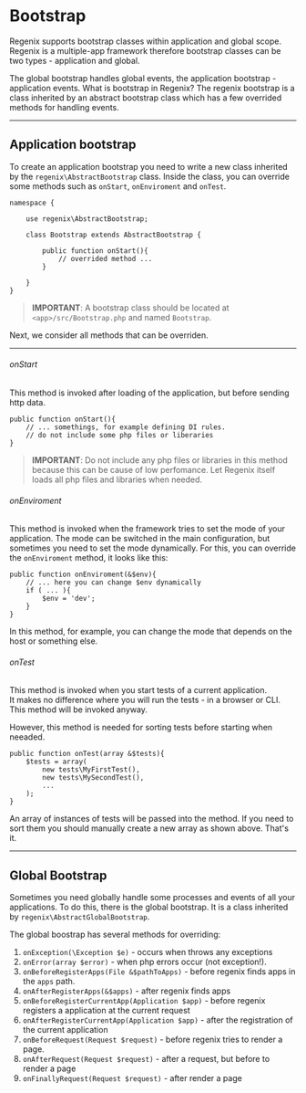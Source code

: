# Bootstrap

Regenix supports bootstrap classes within application and global scope. Regenix is
a multiple-app framework therefore bootstrap classes can be two types - application and global.

The global bootstrap handles global events, the application bootstrap - application events.
What is bootstrap in Regenix? The regenix bootstrap is a class inherited by an abstract 
bootstrap class which has a few overrided methods for handling events.

---

## Application bootstrap

To create an application bootstrap you need to write a new class inherited 
by the `regenix\AbstractBootstrap` class. Inside the class, you can override some 
methods such as `onStart`, `onEnviroment` and `onTest`. 

    namespace {
  
        use regenix\AbstractBootstrap;
    
        class Bootstrap extends AbstractBootstrap {
    
            public function onStart(){
                // overrided method ...
            }
            
        }
    }

> **IMPORTANT**: A bootstrap class should be 
> located at `<app>/src/Bootstrap.php` and named `Bootstrap`.

Next, we consider all methods that can be overriden.

---

###### onStart ######

This method is invoked after loading of the application, but before
sending http data. 

    public function onStart(){
        // ... somethings, for example defining DI rules.
        // do not include some php files or liberaries
    }
    
    
> **IMPORTANT**: Do not include any php files or libraries in this method
> because this can be cause of low perfomance. Let Regenix itself 
> loads all php files and libraries when needed.


###### onEnviroment ######

This method is invoked when the framework tries to set the mode of your
application. The mode can be switched in the main configuration, but
sometimes you need to set the mode dynamically. For this, you can override
the `onEnviroment` method, it looks like this:

    public function onEnviroment(&$env){
        // ... here you can change $env dynamically
        if ( ... ){
            $env = 'dev';
        }
    }

In this method, for example, you can change the mode that depends on the host or 
something else.
    

###### onTest ######

This method is invoked when you start tests of a current application. 	
It makes no difference where you will run the tests - in a browser or CLI. 
This method will be invoked anyway. 

However, this method is needed for sorting tests before starting when neeaded. 

    public function onTest(array &$tests){
        $tests = array(
            new tests\MyFirstTest(),
            new tests\MySecondTest(),
            ...
        );
    }

An array of instances of tests will be passed into the method. If you need to sort them 
you should manually create a new array as shown above. That's it.

---

## Global Bootstrap

Sometimes you need globally handle some processes and events of all your applications. 
To do this, there is the global bootstrap. It is a class inherited by 
`regenix\AbstractGlobalBootstrap`.

The global boostrap has several methods for overriding: 

1. `onException(\Exception $e)` - occurs when throws any exceptions  
2. `onError(array $error)` - when php errors occur (not exception!).
3. `onBeforeRegisterApps(File &$pathToApps)` - before regenix finds apps in the `apps` path. 
4. `onAfterRegisterApps(&$apps)` - after regenix finds apps
5. `onBeforeRegisterCurrentApp(Application $app)` - before regenix registers a application at the current request
6. `onAfterRegisterCurrentApp(Application $app)` - after the registration of the current application
7. `onBeforeRequest(Request $request)` - before regenix tries to render a page.
8. `onAfterRequest(Request $request)` - after a request, but before to render a page
9. `onFinallyRequest(Request $request)` - after render a page


